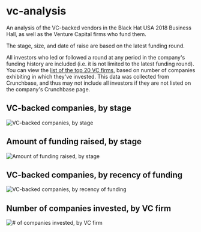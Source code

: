 # vc-analysis
An analysis of the VC-backed vendors in the Black Hat USA 2018 Business Hall, as well as the Venture Capital firms who fund them.

The stage, size, and date of raise are based on the latest funding round.

All investors who led or followed a round at any period in the company's funding history are included (i.e. it is not limited to the latest funding round). You can view the [list of the top 20 VC firms](https://github.com/swagitda/bhusa2018-bizhall/blob/master/vc-analysis/top20-vc.md), based on number of companies exhibiting in which they've invested. This data was collected from Crunchbase, and thus may not include all investors if they are not listed on the company's Crunchbase page.

## VC-backed companies, by stage
![VC-backed companies, by stage](https://github.com/swagitda/bhusa2018-bizhall/blob/master/vc-analysis/vc-by-round.png)

## Amount of funding raised, by stage
![Amount of funding raised, by stage](https://github.com/swagitda/bhusa2018-bizhall/blob/master/vc-analysis/vc-funding-by-stage.png)

## VC-backed companies, by recency of funding
![VC-backed companies, by recency of funding](https://github.com/swagitda/bhusa2018-bizhall/blob/master/vc-analysis/vc-by-age.png) 

## Number of companies invested, by VC firm
![# of companies invested, by VC firm](https://github.com/swagitda/bhusa2018-bizhall/blob/master/vc-analysis/vc-fund-count-with-names.png)


